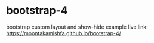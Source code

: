 # bootstrap-4
bootstrap custom layout and show-hide example
live link: https://moontakamishfa.github.io/bootstrap-4/
